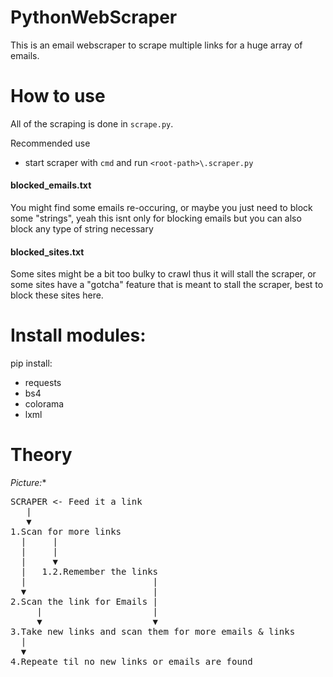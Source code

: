 # PythonWebScraper

This is an email webscraper to scrape multiple links for a huge array of emails.

# How to use 

All of the scraping is done in `scrape.py`. 

Recommended use
 + start scraper with `cmd` and run `<root-path>\.scraper.py`

#### blocked_emails.txt

You might find some emails re-occuring, or maybe you just need to block some "strings", yeah this isnt only for blocking emails but you can also block any type of string necessary

#### blocked_sites.txt

Some sites might be a bit too bulky to crawl thus it will stall the scraper, or some sites have a "gotcha" feature that is meant to stall the scraper, best to block these sites here. 

# Install modules:

pip install:
 + requests
 + bs4 
 + colorama
 + lxml
 

# Theory

*Picture:**
<pre>
SCRAPER <- Feed it a link
   |
   ▼
1.Scan for more links
  |     |
  |     |
  |     ▼
  |   1.2.Remember the links   
  |                        |
  ▼                        | 
2.Scan the link for Emails |
     |                     |
     ▼                     ▼
3.Take new links and scan them for more emails & links 
  |
  ▼
4.Repeate til no new links or emails are found
</pre>
